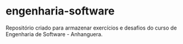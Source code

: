 # engenharia-software
Repositório criado para armazenar exercícios e desafios do curso de Engenharia de Software - Anhanguera.
